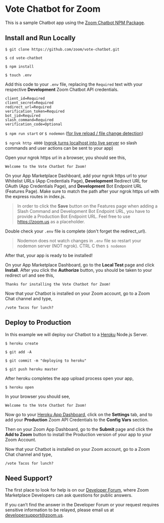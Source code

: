 # Vote Chatbot for Zoom

This is a sample Chatbot app using the [Zoom Chatbot NPM Package](https://www.npmjs.com/package/@zoomus/chatbot).

## Install and Run Locally

`$ git clone https://github.com/zoom/vote-chatbot.git`

`$ cd vote-chatbot`

`$ npm install`

`$ touch .env`

Add this code to your `.env` file, replacing the `Required` text with your respective **Development** Zoom Chatbot API credentials.

```
client_id=Required
client_secret=Required
redirect_url=Required
verification_token=Required
bot_jid=Required
slash_command=Required
verification_code=Optional
```

`$ npm run start` or `$ nodemon` ([for live reload / file change detection](https://www.npmjs.com/package/nodemon))

`$ ngrok http 4000` ([ngrok turns localhost into live server](https://ngrok.com/) so slash commands and user actions can be sent to your app)

Open your ngrok https url in a browser, you should see this,

`Welcome to the Vote Chatbot for Zoom!`

On your App Marketplace Dashboard, add your ngrok https url to your Whitelist URLs (App Credentials Page), **Development** Redirect URL for OAuth (App Credentials Page), and **Development** Bot Endpoint URL (Features Page). Make sure to match the path after your ngrok https url with the express routes in index.js.

> In order to click the **Save** button on the Features page when adding a Slash Command and Development Bot Endpoint URL, you have to provide a Production Bot Endpoint URL. Feel free to use https://zoom.us as a placeholder.

Double check your `.env` file is complete (don't forget the redirect_url).

> Nodemon does not watch changes in `.env` file so restart your nodemon server (NOT ngrok). CTRL C then `$ nodemon`

After that, your app is ready to be installed!

On your App Marketplace Dashboard, go to the **Local Test** page and click **Install**. After you click the **Authorize** button, you should be taken to your redirect url and see this,

`Thanks for installing the Vote Chatbot for Zoom!`


Now that your Chatbot is installed on your Zoom account, go to a Zoom Chat channel and type,

`/vote Tacos for lunch?`

## Deploy to Production

In this example we will deploy our Chatbot to a [Heroku](https://devcenter.heroku.com/articles/heroku-cli) Node.js Server.

`$ heroku create`

`$ git add -A`

`$ git commit -m "deploying to heroku"`

`$ git push heroku master`

After heroku completes the app upload process open your app,

`$ heroku open`

In your browser you should see,

`Welcome to the Vote Chatbot for Zoom!`

Now go to your [Heroku App Dashboard](https://dashboard.heroku.com/apps), click on the **Settings** tab, and to add your **Production** Zoom API Credentials to the **Config Vars** section.

Then on your Zoom App Dashboard, go to the **Submit** page and click the **Add to Zoom** button to install the Production version of your app to your Zoom Account.

Now that your Chatbot is installed on your Zoom account, go to a Zoom Chat channel and type,

`/vote Tacos for lunch?`

## Need Support?
The first place to look for help is on our [Developer Forum](https://devforum.zoom.us/), where Zoom Marketplace Developers can ask questions for public answers.

If you can’t find the answer in the Developer Forum or your request requires sensitive information to be relayed, please email us at developersupport@zoom.us.
